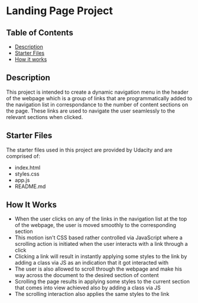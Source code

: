 # Landing Page Project

## Table of Contents

* [Description](#description)
* [Starter Files](#starter-files)
* [How it works](#how-it-works)

## Description

This project is intended to create a dynamic navigation menu in the header of the webpage which is a group of links that are programmatically added to the navigation list in correspondance to the number of content sections on the page. These links are used to navigate the user seamlessly to the relevant sections when clicked.     

## Starter Files

The starter files used in this project are provided by Udacity and are comprised of:
* index.html
* styles.css
* app.js
* README.md

## How It Works
* When the user clicks on any of the links in the navigation list at the top of the webpage, the user is moved smoothly to the corresponding section
* This motion isn't CSS based rather controlled via JavaScript where a scrolling action is initiated when the user interacts with a link through a click
* Clicking a link will result in instantly applying some styles to the link by adding a class via JS as an indication that it got interacted with
* The user is also allowed to scroll through the webpage and make his way across the document to the desired section of content 
* Scrolling the page results in applying some styles to the current section that comes into view achieved also by adding a class via JS
* The scrolling interaction also applies the same styles to the link      
